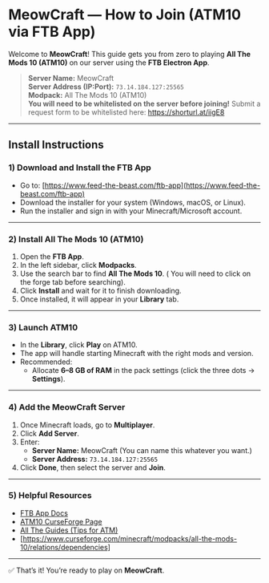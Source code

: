 # MeowCraft — How to Join (ATM10 via FTB App)

Welcome to **MeowCraft**! This guide gets you from zero to playing **All The Mods 10 (ATM10)** on our server using the **FTB Electron App**.

> **Server Name:** MeowCraft  
> **Server Address (IP:Port):** `73.14.184.127:25565`  
> **Modpack:** All The Mods 10 (ATM10)  
> **You will need to be whitelisted on the server before joining!** 
> Submit a request form to be whitelisted here: https://shorturl.at/iigE8

---

## Install Instructions

### 1) Download and Install the FTB App
- Go to: [https://www.feed-the-beast.com/ftb-app](https://www.feed-the-beast.com/ftb-app)  
- Download the installer for your system (Windows, macOS, or Linux).  
- Run the installer and sign in with your Minecraft/Microsoft account.

---

### 2) Install **All The Mods 10 (ATM10)**
1. Open the **FTB App**.  
2. In the left sidebar, click **Modpacks**.  
3. Use the search bar to find **All The Mods 10**. ( You will need to click on the forge tab before searching). 
4. Click **Install** and wait for it to finish downloading.  
5. Once installed, it will appear in your **Library** tab.

---

### 3) Launch ATM10
- In the **Library**, click **Play** on ATM10.  
- The app will handle starting Minecraft with the right mods and version.  
- Recommended:  
  - Allocate **6–8 GB of RAM** in the pack settings (click the three dots → **Settings**).

---

### 4) Add the MeowCraft Server
1. Once Minecraft loads, go to **Multiplayer**.  
2. Click **Add Server**.  
3. Enter:
   - **Server Name:** MeowCraft  (You can name this whatever you want.) 
   - **Server Address:** `73.14.184.127:25565`  
4. Click **Done**, then select the server and **Join**.

---

### 5) Helpful Resources
- [FTB App Docs](https://docs.feed-the-beast.com/docs/app/Guides/getting-started/)  
- [ATM10 CurseForge Page](https://www.curseforge.com/minecraft/modpacks/all-the-mods-10)  
- [All The Guides (Tips for ATM)](https://allthemods.github.io/alltheguides/)
- [https://www.curseforge.com/minecraft/modpacks/all-the-mods-10/relations/dependencies]

---

✅ That’s it! You’re ready to play on **MeowCraft**.
